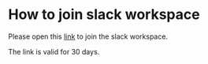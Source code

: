 # How to join slack workspace

Please open this [link](https://join.slack.com/t/teamtddinaction/shared_invite/zt-27cnuz6if-Hsd6g8bCghAfpfphInK1pw) to join the slack workspace.

The link is valid for 30 days.
